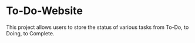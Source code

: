 # To-Do-Website

This project allows users to store the status of various tasks from To-Do, to Doing, to Complete.
